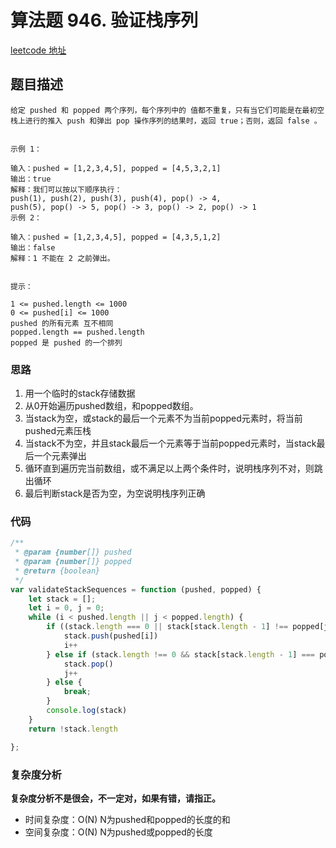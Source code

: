 # 算法题 946. 验证栈序列
[leetcode 地址](https://leetcode-cn.com/problems/validate-stack-sequences/)

## 题目描述

```
给定 pushed 和 popped 两个序列，每个序列中的 值都不重复，只有当它们可能是在最初空栈上进行的推入 push 和弹出 pop 操作序列的结果时，返回 true；否则，返回 false 。


示例 1：

输入：pushed = [1,2,3,4,5], popped = [4,5,3,2,1]
输出：true
解释：我们可以按以下顺序执行：
push(1), push(2), push(3), push(4), pop() -> 4,
push(5), pop() -> 5, pop() -> 3, pop() -> 2, pop() -> 1
示例 2：

输入：pushed = [1,2,3,4,5], popped = [4,3,5,1,2]
输出：false
解释：1 不能在 2 之前弹出。
 

提示：

1 <= pushed.length <= 1000
0 <= pushed[i] <= 1000
pushed 的所有元素 互不相同
popped.length == pushed.length
popped 是 pushed 的一个排列

```

### 思路

1. 用一个临时的stack存储数据
2. 从0开始遍历pushed数组，和popped数组。
3. 当stack为空，或stack的最后一个元素不为当前popped元素时，将当前pushed元素压栈
4. 当stack不为空，并且stack最后一个元素等于当前popped元素时，当stack最后一个元素弹出
5. 循环直到遍历完当前数组，或不满足以上两个条件时，说明栈序列不对，则跳出循环
6. 最后判断stack是否为空，为空说明栈序列正确



### 代码
```javascript
/**
 * @param {number[]} pushed
 * @param {number[]} popped
 * @return {boolean}
 */
var validateStackSequences = function (pushed, popped) {
    let stack = [];
    let i = 0, j = 0;
    while (i < pushed.length || j < popped.length) {
        if ((stack.length === 0 || stack[stack.length - 1] !== popped[j]) && i < pushed.length) {
            stack.push(pushed[i])
            i++
        } else if (stack.length !== 0 && stack[stack.length - 1] === popped[j]) {
            stack.pop()
            j++
        } else {
            break;
        }
        console.log(stack)
    }
    return !stack.length

};
```
### 复杂度分析
**复杂度分析不是很会，不一定对，如果有错，请指正。**
- 时间复杂度：O(N) N为pushed和popped的长度的和
- 空间复杂度：O(N) N为pushed或popped的长度